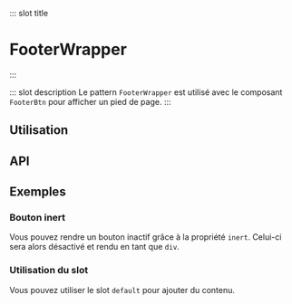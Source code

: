 ::: slot title
# FooterWrapper
:::

::: slot description
Le pattern `FooterWrapper` est utilisé avec le composant `FooterBtn` pour afficher un pied de page.
:::

## Utilisation

<DocExample
  eager
  file="patterns/footer-wrapper/examples/footer-wrapper"
/>

## API

<DocApi
  :value="['FooterWrapper', 'FooterBtn']"
  :api="{
    FooterWrapper: {
      slots: [
        {
          name: 'default',
          description: 'Slot pour ajouter du contenu.'
        }
      ]
    },
    FooterBtn: {
      props: [
        {
          name: 'inert',
          type: 'boolean',
          defaultValue: 'false',
          description: 'Désactive le bouton'
        }
      ],
      slots: [
        {
          name: 'default',
          description: 'Slot pour le texte.'
        }
      ]
    }
  }"
/>

## Exemples

### Bouton inert

Vous pouvez rendre un bouton inactif grâce à la propriété `inert`. Celui-ci sera alors désactivé et rendu en tant que `div`.

<DocExample
  eager
  file="patterns/footer-wrapper/examples/footer-wrapper-inert"
/>

### Utilisation du slot

Vous pouvez utiliser le slot `default` pour ajouter du contenu.

<DocExample
  eager
  file="patterns/footer-wrapper/examples/footer-wrapper-slot"
/>
